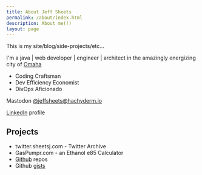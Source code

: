 ```yaml
---
title: About Jeff Sheets
permalink: /about/index.html
description: About me(!)
layout: page
---
```


This is my site/blog/side-projects/etc...

I'm a java | web developer | engineer | architect in the amazingly energizing city of [Omaha](https://goo.gl/TT7Mp)

- Coding Craftsman
- Dev Efficiency Economist
- DivOps Aficionado

Mastodon [@jeffsheets@hachyderm.io](https://hachyderm.io/@jeffsheets)

[LinkedIn](https://www.linkedin.com/in/jeffsheets/) profile

## Projects

- twitter.sheetsj.com - Twitter Archive
- GasPumpr.com - an Ethanol e85 Calculator
- [Github](https://github.com/jeffsheets) repos
- Github [gists](https://gist.github.com/jeffsheets/)
